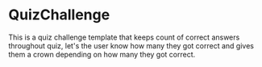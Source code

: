 # QuizChallenge
This is a quiz challenge template that keeps count of correct answers throughout quiz, let's the user know how many they got correct and gives them a crown depending on how many they got correct. 
